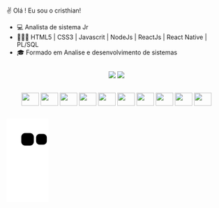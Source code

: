 ✌ Olá ! Eu sou o cristhian!

- 💻 Analista de sistema Jr [<Hospital Santa Monica>](https://www.hospsantamonica.com.br/)
- 👩🏻‍💻 HTML5 | CSS3 | Javascrit | NodeJs | ReactJs | React Native | PL/SQL
- 🎓 Formado em Analise e desenvolvimento de sistemas

##
<div align="center">
    <a href="http://github.com/cristhian-pen"></a>
    <img height="180em" src="https://github-readme-stats.vercel.app/api?username=cristhian-pen&show_icons=true&theme=dracula&include_all_commits=true&count_private=true"/>
    <img height="180em" src="https://github-readme-stats.vercel.app/api/top-langs/api?username=cristhian-pen&layout=compact&langs-count=7&theme=dracula"/>
 </div>


##
<div style="display: inline_block" align="center">
  <img align="center" alt"lang-JS" height="30" width="40" src="https://cdn.jsdelivr.net/gh/devicons/devicon/icons/javascript/javascript-original.svg"/>
  <img align="center" alt"lang-html" height="30" width="40" src="https://cdn.jsdelivr.net/gh/devicons/devicon/icons/html5/html5-original-wordmark.svg"/>
  <img align="center" alt"lang-bts" height="30" width="40" src="https://cdn.jsdelivr.net/gh/devicons/devicon/icons/bootstrap/bootstrap-original.svg"/>
  <img align="center" alt"lang-twid" height="30" width="40" src="https://cdn.jsdelivr.net/gh/devicons/devicon/icons/tailwindcss/tailwindcss-original-wordmark.svg"/>
  <img align="center" alt"lang-Rejs" height="30" width="40" src="https://cdn.jsdelivr.net/gh/devicons/devicon/icons/react/react-original-wordmark.svg"/>
  <img align="center" alt"lang-node" height="30" width="40" src="img src="https://cdn.jsdelivr.net/gh/devicons/devicon/icons/nodejs/nodejs-plain.svg"/>
  <img align="center" alt"lang-dkr" height="30" width="40" src="img src="https://cdn.jsdelivr.net/gh/devicons/devicon/icons/docker/docker-plain.svg"/>
  <img align="center" alt"lang-fgma" height="30" width="40" src="img src="https://cdn.jsdelivr.net/gh/devicons/devicon/icons/figma/figma-original.svg"/>
  <img align="center" alt"lang-msql" height="30" width="40" src="img src="https://cdn.jsdelivr.net/gh/devicons/devicon/icons/mysql/mysql-plain.svg"/>
  <img align="center" alt"lang-sqlize" height="30" width="40" src="img src="https://cdn.jsdelivr.net/gh/devicons/devicon/icons/sequelize/sequelize-plain.svg"/>
</div>

##
<div align="center">
  <a href="https://www.linkedin.com/in/cristhian-moura/" target="_blank"src=">
    <img height="40" width="50" https://cdn.jsdelivr.net/gh/devicons/devicon/icons/linkedin/linkedin-original.svg" />
  </a>
</div>

![snake gif](https://github.com/cristhian-pen/cristhian-pen/blob/output/github-contribution-grid-snake.svg)
